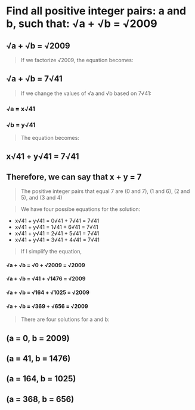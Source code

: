 # Find all positive integer pairs: a and b, such that: √a + √b = √2009

## √a + √b = √2009

> If we factorize √2009, the equation becomes:
## √a + √b = 7√41

> If we change the values of √a and √b based on 7√41:
### √a = x√41
### √b = y√41

> The equation becomes:
## x√41 + y√41 = 7√41
## Therefore, we can say that x + y = 7

> The positive integer pairs that equal 7 are (0 and 7), (1 and 6), (2 and 5), and (3 and 4)

> We have four possibe equations for the solution:

* x√41 + y√41  = 0√41 + 7√41 = 7√41
* x√41 + y√41  = 1√41 + 6√41 = 7√41
* x√41 + y√41  = 2√41 + 5√41 = 7√41
* x√41 + y√41  = 3√41 + 4√41 = 7√41

> If I simplify the equation, 
#### √a + √b  = √0 + √2009 = √2009
#### √a + √b  = √41 + √1476 = √2009
#### √a + √b  = √164 + √1025 = √2009
#### √a + √b  = √369 + √656 = √2009


> There are four solutions for a and b: 
## (a = 0, b = 2009)
## (a = 41, b = 1476)
## (a = 164, b = 1025)
## (a = 368, b = 656)

